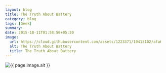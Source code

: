 ```yaml
---
layout: blog
title: The Truth About Battery
category: blog
tags: [Geek]
summary:
date: 2015-10-11T01:58:56+05:30
image:
  url: https://cloud.githubusercontent.com/assets/1223371/10413102/afa654ac-6fbb-11e5-82ac-6b4ebf7569b0.jpg
  alt: The Truth About Battery
  title: The Truth About Battery
---
```


<img src="{{ page.image.url }}" alt="{{ page.image.alt }}" title="{{ page.image.title }}">
